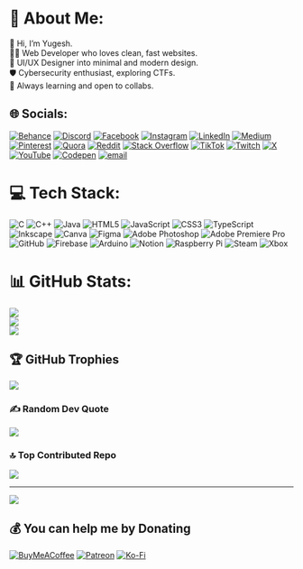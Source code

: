 # 💫 About Me:
👋 Hi, I’m Yugesh.<br>👨‍💻 Web Developer who loves clean, fast websites.<br>🎨 UI/UX Designer into minimal and modern design.<br>🛡️ Cybersecurity enthusiast, exploring CTFs.<br>🚀 Always learning and open to collabs.


## 🌐 Socials:
[![Behance](https://img.shields.io/badge/Behance-1769ff?logo=behance&logoColor=white)](https://behance.net/yugeshweb1) [![Discord](https://img.shields.io/badge/Discord-%237289DA.svg?logo=discord&logoColor=white)](https://discord.gg/https://discord.gg/bD5dY7cQ) [![Facebook](https://img.shields.io/badge/Facebook-%231877F2.svg?logo=Facebook&logoColor=white)](https://facebook.com/yugeshweb) [![Instagram](https://img.shields.io/badge/Instagram-%23E4405F.svg?logo=Instagram&logoColor=white)](https://instagram.com/yugeshweb) [![LinkedIn](https://img.shields.io/badge/LinkedIn-%230077B5.svg?logo=linkedin&logoColor=white)](https://linkedin.com/in/yugeshweb) [![Medium](https://img.shields.io/badge/Medium-12100E?logo=medium&logoColor=white)](https://medium.com/@yugeshweb) [![Pinterest](https://img.shields.io/badge/Pinterest-%23E60023.svg?logo=Pinterest&logoColor=white)](https://pinterest.com/yugeshweb) [![Quora](https://img.shields.io/badge/Quora-%23B92B27.svg?logo=Quora&logoColor=white)](https://quora.com/profile/yugeshweb) [![Reddit](https://img.shields.io/badge/Reddit-%23FF4500.svg?logo=Reddit&logoColor=white)](https://reddit.com/user/yugeshweb) [![Stack Overflow](https://img.shields.io/badge/-Stackoverflow-FE7A16?logo=stack-overflow&logoColor=white)](https://stackoverflow.com/users/30959328) [![TikTok](https://img.shields.io/badge/TikTok-%23000000.svg?logo=TikTok&logoColor=white)](https://tiktok.com/@yugeshweb) [![Twitch](https://img.shields.io/badge/Twitch-%239146FF.svg?logo=Twitch&logoColor=white)](https://twitch.tv/yugeshweb) [![X](https://img.shields.io/badge/X-black.svg?logo=X&logoColor=white)](https://x.com/yugeshweb) [![YouTube](https://img.shields.io/badge/YouTube-%23FF0000.svg?logo=YouTube&logoColor=white)](https://youtube.com/@@yugeshweb) [![Codepen](https://img.shields.io/badge/Codepen-000000?logo=codepen&logoColor=white)](https://codepen.io/yugeshweb) [![email](https://img.shields.io/badge/Email-D14836?logo=gmail&logoColor=white)](mailto:yugeshweb@gmail.com) 

# 💻 Tech Stack:
![C](https://img.shields.io/badge/c-%2300599C.svg?style=for-the-badge&logo=c&logoColor=white) ![C++](https://img.shields.io/badge/c++-%2300599C.svg?style=for-the-badge&logo=c%2B%2B&logoColor=white) ![Java](https://img.shields.io/badge/java-%23ED8B00.svg?style=for-the-badge&logo=openjdk&logoColor=white) ![HTML5](https://img.shields.io/badge/html5-%23E34F26.svg?style=for-the-badge&logo=html5&logoColor=white) ![JavaScript](https://img.shields.io/badge/javascript-%23323330.svg?style=for-the-badge&logo=javascript&logoColor=%23F7DF1E) ![CSS3](https://img.shields.io/badge/css3-%231572B6.svg?style=for-the-badge&logo=css3&logoColor=white) ![TypeScript](https://img.shields.io/badge/typescript-%23007ACC.svg?style=for-the-badge&logo=typescript&logoColor=white) ![Inkscape](https://img.shields.io/badge/Inkscape-e0e0e0?style=for-the-badge&logo=inkscape&logoColor=080A13) ![Canva](https://img.shields.io/badge/Canva-%2300C4CC.svg?style=for-the-badge&logo=Canva&logoColor=white) ![Figma](https://img.shields.io/badge/figma-%23F24E1E.svg?style=for-the-badge&logo=figma&logoColor=white) ![Adobe Photoshop](https://img.shields.io/badge/adobe%20photoshop-%2331A8FF.svg?style=for-the-badge&logo=adobe%20photoshop&logoColor=white) ![Adobe Premiere Pro](https://img.shields.io/badge/Adobe%20Premiere%20Pro-9999FF.svg?style=for-the-badge&logo=Adobe%20Premiere%20Pro&logoColor=white) ![GitHub](https://img.shields.io/badge/github-%23121011.svg?style=for-the-badge&logo=github&logoColor=white) ![Firebase](https://img.shields.io/badge/firebase-a08021?style=for-the-badge&logo=firebase&logoColor=ffcd34) ![Arduino](https://img.shields.io/badge/-Arduino-00979D?style=for-the-badge&logo=Arduino&logoColor=white) ![Notion](https://img.shields.io/badge/Notion-%23000000.svg?style=for-the-badge&logo=notion&logoColor=white) ![Raspberry Pi](https://img.shields.io/badge/-Raspberry_Pi-C51A4A?style=for-the-badge&logo=Raspberry-Pi) ![Steam](https://img.shields.io/badge/steam-%23000000.svg?style=for-the-badge&logo=steam&logoColor=white) ![Xbox](https://img.shields.io/badge/xbox-%23107C10.svg?style=for-the-badge&logo=xbox&logoColor=white)
# 📊 GitHub Stats:
![](https://github-readme-stats.vercel.app/api?username=yugeshweb&theme=dark&hide_border=false&include_all_commits=true&count_private=false)<br/>
![](https://nirzak-streak-stats.vercel.app/?user=yugeshweb&theme=dark&hide_border=false)<br/>
![](https://github-readme-stats.vercel.app/api/top-langs/?username=yugeshweb&theme=dark&hide_border=false&include_all_commits=true&count_private=false&layout=compact)

## 🏆 GitHub Trophies
![](https://github-profile-trophy.vercel.app/?username=yugeshweb&theme=radical&no-frame=false&no-bg=true&margin-w=4)

### ✍️ Random Dev Quote
![](https://quotes-github-readme.vercel.app/api?type=horizontal&theme=radical)

### 🔝 Top Contributed Repo
![](https://github-contributor-stats.vercel.app/api?username=yugeshweb&limit=5&theme=dark&combine_all_yearly_contributions=true)

---
[![](https://visitcount.itsvg.in/api?id=yugeshweb&icon=0&color=0)](https://visitcount.itsvg.in)

  ## 💰 You can help me by Donating
  [![BuyMeACoffee](https://img.shields.io/badge/Buy%20Me%20a%20Coffee-ffdd00?style=for-the-badge&logo=buy-me-a-coffee&logoColor=black)](https://buymeacoffee.com/yugeshweb) [![Patreon](https://img.shields.io/badge/Patreon-F96854?style=for-the-badge&logo=patreon&logoColor=white)](https://patreon.com/yugeshweb) [![Ko-Fi](https://img.shields.io/badge/Ko--fi-F16061?style=for-the-badge&logo=ko-fi&logoColor=white)](https://ko-fi.com/yugeshweb) 

  
<!-- Proudly created with GPRM ( https://gprm.itsvg.in ) -->
